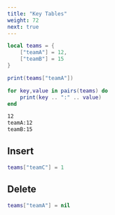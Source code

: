```yaml
---
title: "Key Tables"
weight: 72
next: true
---
```


```lua
local teams = {
    ["teamA"] = 12,
    ["teamB"] = 15
}

print(teams["teamA"])

for key,value in pairs(teams) do
    print(key .. ":" .. value)
end
```

```txt {.fs90 .output}
12
teamA:12
teamB:15
```

## Insert

```lua
teams["teamC"] = 1
```

## Delete

```lua
teams["teamA"] = nil
```
